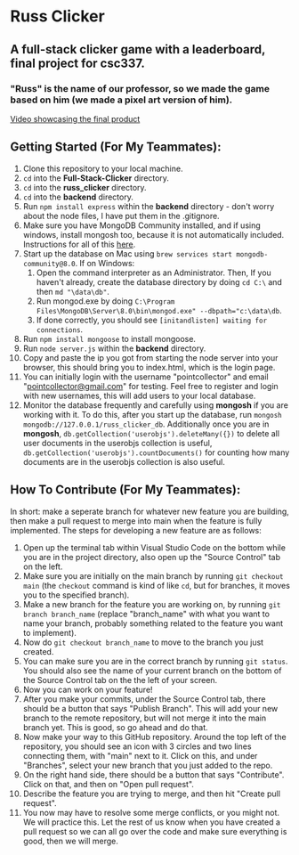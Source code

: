 # Russ Clicker
## A full-stack clicker game with a leaderboard, final project for csc337.
### "Russ" is the name of our professor, so we made the game based on him (we made a pixel art version of him).
[Video showcasing the final product](https://youtu.be/SOdRzc5M06A?si=FrQAeSGaTDsUH4Ag)

## Getting Started (For My Teammates):
1. Clone this repository to your local machine.
2. `cd` into the **Full-Stack-Clicker** directory.
3. `cd` into the **russ_clicker** directory.
4. `cd` into the **backend** directory.
5. Run `npm install express` within the **backend**
    directory - don't worry about the node files, I have put them in the .gitignore.
6. Make sure you have MongoDB Community installed, and if using windows, install mongosh too,
because it is not automatically included. Instructions for all of this [here](https://www.mongodb.com/docs/manual/tutorial/install-mongodb-on-windows/).
7. Start up the database on Mac using `brew services start mongodb-community@8.0`. If on Windows:
    1. Open the command interpreter as an Administrator. Then, If you haven't already, create the database directory by doing `cd C:\` and then `md "\data\db"`.
    2. Run mongod.exe by doing `C:\Program Files\MongoDB\Server\8.0\bin\mongod.exe" --dbpath="c:\data\db`.
    3. If done correctly, you should see `[initandlisten] waiting for connections`.
8. Run `npm install mongoose` to install mongoose.
9. Run `node server.js` within the **backend** directory.
10. Copy and paste the ip you got from starting the node server into your browser, this should bring you to index.html, which is the login page.
11. You can initially login with the username "pointcollector" and email "pointcollector@gmail.com" for testing. Feel free to register and login with new usernames, this will add users to your local database.
12. Monitor the database frequently and carefully using **mongosh** if you are working with it. To do this, after you start up the database, run `mongosh mongodb://127.0.0.1/russ_clicker_db`. Additionally once you are in **mongosh**, `db.getCollection('userobjs').deleteMany({})` to delete all user documents in the userobjs collection is useful, `db.getCollection('userobjs').countDocuments()` for counting how many documents are in the userobjs collection is also useful.

## How To Contribute (For My Teammates):
In short: make a seperate branch for whatever new feature you are building, then make a pull request to merge into main when the feature is fully implemented.
The steps for developing a new feature are as follows:

1. Open up the terminal tab within Visual Studio Code on the bottom while you are in the project directory, also open up the "Source Control" tab on the left.
2. Make sure you are initially on the main branch by running `git checkout main` (the `checkout` command is kind of like `cd`, but for branches, it moves you to the specified branch).
3. Make a new branch for the feature you are working on, by running `git branch branch_name` (replace "branch_name" with what you want to name your branch, probably something related to the feature you want to implement).
4. Now do `git checkout branch_name` to move to the branch you just created.
5. You can make sure you are in the correct branch by running `git status`. You should also see the name of your current branch on the bottom of the Source Control tab on the the left of your screen.
6. Now you can work on your feature! 
7. After you make your commits, under the Source Control tab, there should be a button that says "Publish Branch". This will add your new branch to the remote repository, but will not merge it into the main branch yet. This is good, so go ahead and do that.  
8. Now make your way to this GitHub repository. Around the top left of the repository, you should see an icon with 3 circles and two lines connecting them, with "main" next to it. Click on this, and under "Branches", select your new branch that you just added to the repo.
9. On the right hand side, there should be a button that says "Contribute". Click on that, and then on "Open pull request". 
10. Describe the feature you are trying to merge, and then hit "Create pull request". 
11. You now may have to resolve some merge conflicts, or you might not. We will practice this. Let the rest of us know when you have created a pull request so we can all go over the code and make sure everything is good, then we will merge.  



